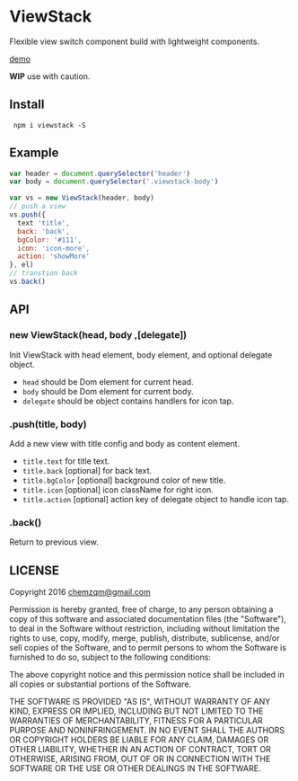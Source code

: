 # ViewStack

Flexible view switch component build with lightweight components.

[demo](chemzqm.github.io/viewstack/)

**WIP** use with caution.

## Install

     npm i viewstack -S

## Example

``` js
var header = document.querySelector('header')
var body = document.querySelector('.viewstack-body')

var vs = new ViewStack(header, body)
// push a view
vs.push({
  text 'title',
  back: 'back',
  bgColor: '#111',
  icon: 'icon-more',
  action: 'showMore'
}, el)
// transtion back
vs.back()
```

## API

### new ViewStack(head, body ,[delegate])

Init ViewStack with head element, body element, and optional delegate object.

* `head` should be Dom element for current head.
* `body` should be Dom element for current body.
* `delegate` should be object contains handlers for icon tap.

### .push(title, body)

Add a new view with title config and body as content element.

* `title.text` for title text.
* `title.back` [optional] for back text.
* `title.bgColor` [optional] background color of new title.
* `title.icon` [optional] icon className for right icon.
* `title.action` [optional] action key of delegate object to handle icon tap.

### .back()

Return to previous view.

## LICENSE

  Copyright 2016 chemzqm@gmail.com

  Permission is hereby granted, free of charge, to any person obtaining
  a copy of this software and associated documentation files (the "Software"),
  to deal in the Software without restriction, including without limitation
  the rights to use, copy, modify, merge, publish, distribute, sublicense,
  and/or sell copies of the Software, and to permit persons to whom the
  Software is furnished to do so, subject to the following conditions:

  The above copyright notice and this permission notice shall be included
  in all copies or substantial portions of the Software.

  THE SOFTWARE IS PROVIDED "AS IS", WITHOUT WARRANTY OF ANY KIND,
  EXPRESS OR IMPLIED, INCLUDING BUT NOT LIMITED TO THE WARRANTIES
  OF MERCHANTABILITY, FITNESS FOR A PARTICULAR PURPOSE AND NONINFRINGEMENT.
  IN NO EVENT SHALL THE AUTHORS OR COPYRIGHT HOLDERS BE LIABLE FOR ANY CLAIM,
  DAMAGES OR OTHER LIABILITY, WHETHER IN AN ACTION OF CONTRACT,
  TORT OR OTHERWISE, ARISING FROM, OUT OF OR IN CONNECTION WITH THE SOFTWARE
  OR THE USE OR OTHER DEALINGS IN THE SOFTWARE.
